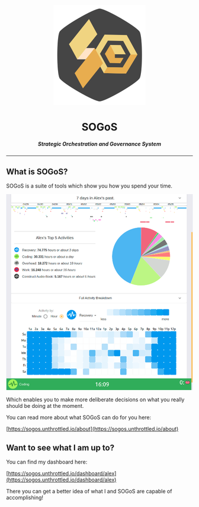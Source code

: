 <div align="center">
    <img src="https://raw.githubusercontent.com/Unthrottled/SOGoS-ui/master/assets/Sogos.png" alt="Sogos"/>
    <h1>SOGoS</h1>
    <h5>Strategic Orchestration and Governance System</h5>
</div>

---  

## What is SOGoS?

SOGoS is a suite of tools which show you how you spend your time.

![Dashboard](assets/dashboard.png)

Which enables you to make more deliberate decisions on what you really should be doing at the moment. 

You can read more about what SOGoS can do for you here:

[https://sogos.unthrottled.io/about](https://sogos.unthrottled.io/about)

## Want to see what I am up to?

You can find my dashboard here:

[https://sogos.unthrottled.io/dashboard/alex](https://sogos.unthrottled.io/dashboard/alex)

There you can get a better idea of what I and SOGoS are capable of accomplishing!



